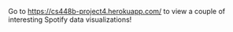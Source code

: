 Go to https://cs448b-project4.herokuapp.com/ to view a couple of interesting Spotify data visualizations!
